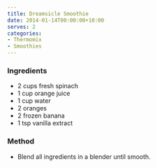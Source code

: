 ```yaml
---
title: Dreamsicle Smoothie
date: 2014-01-14T00:00:00+10:00
serves: 2
categories:
- Thermomix
- Smoothies
---
```










### Ingredients

* 2 cups fresh spinach
* 1 cup orange juice
* 1 cup water
* 2 oranges
* 2 frozen banana
* 1 tsp vanilla extract

### Method

* Blend all ingredients in a blender until smooth.
